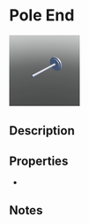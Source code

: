 # Pole End

![Pole End](../Cropped_Blocks/Nature/Pole_End.png)

## Description
<!-- Write a description for this block -->

## Properties
- <!-- List block properties here -->

## Notes
<!-- Any extra notes -->
